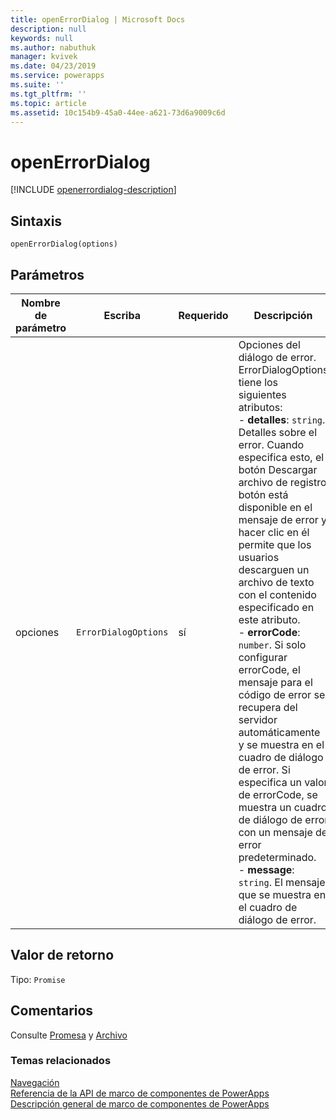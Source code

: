 ```yaml
---
title: openErrorDialog | Microsoft Docs
description: null
keywords: null
ms.author: nabuthuk
manager: kvivek
ms.date: 04/23/2019
ms.service: powerapps
ms.suite: ''
ms.tgt_pltfrm: ''
ms.topic: article
ms.assetid: 10c154b9-45a0-44ee-a621-73d6a9009c6d
---
```

# <a name="openerrordialog"></a>openErrorDialog

[!INCLUDE [openerrordialog-description](includes/openerrordialog-description.md)]

## <a name="syntax"></a>Sintaxis

`openErrorDialog(options)`

## <a name="parameters"></a>Parámetros

| Nombre de parámetro|Escriba|Requerido|Descripción|
| ------------- |----|--------|-----------|
|opciones|`ErrorDialogOptions`|sí|Opciones del diálogo de error. ErrorDialogOptions tiene los siguientes atributos: <br/>- **detalles**: `string`. Detalles sobre el error. Cuando especifica esto, el botón Descargar archivo de registro botón está disponible en el mensaje de error y hacer clic en él permite que los usuarios descarguen un archivo de texto con el contenido especificado en este atributo.<br/>- **errorCode**: `number`. Si solo configurar errorCode, el mensaje para el código de error se recupera del servidor automáticamente y se muestra en el cuadro de diálogo de error. Si especifica un valor de errorCode, se muestra un cuadro de diálogo de error con un mensaje de error predeterminado.<br/>- **message**: `string`. El mensaje que se muestra en el cuadro de diálogo de error.|

## <a name="return-value"></a>Valor de retorno

Tipo: `Promise`

## <a name="remarks"></a>Comentarios

Consulte [Promesa](https://developer.mozilla.org/docs/Web/JavaScript/Reference/Global_Objects/Promise) y [Archivo](https://developer.mozilla.org/docs/Web/API/File)


### <a name="related-topics"></a>Temas relacionados

[Navegación](../navigation.md)<br/>
[Referencia de la API de marco de componentes de PowerApps](../../reference/index.md)<br/>
[Descripción general de marco de componentes de PowerApps](../../overview.md)